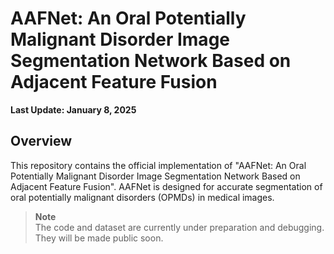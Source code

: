 # AAFNet: An Oral Potentially Malignant Disorder Image Segmentation Network Based on Adjacent Feature Fusion

**Last Update: January 8, 2025**

## Overview

This repository contains the official implementation of "AAFNet: An Oral Potentially Malignant Disorder Image Segmentation Network Based on Adjacent Feature Fusion". AAFNet is designed for accurate segmentation of oral potentially malignant disorders (OPMDs) in medical images.

> **Note**  
> The code and dataset are currently under preparation and debugging. They will be made public soon.
